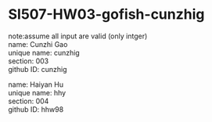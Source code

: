 # SI507-HW03-gofish-cunzhig
note:assume all input are valid (only intger)  
name: Cunzhi Gao  
unique name: cunzhig  
section: 003  
github ID: cunzhig  
  
name: Haiyan Hu  
unique name: hhy  
section: 004  
github ID: hhw98  
